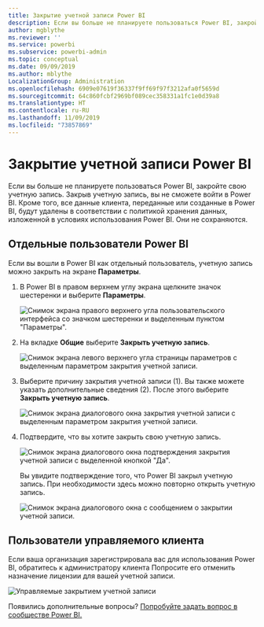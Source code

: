 ```yaml
---
title: Закрытие учетной записи Power BI
description: Если вы больше не планируете пользоваться Power BI, закройте свою учетную запись.
author: mgblythe
ms.reviewer: ''
ms.service: powerbi
ms.subservice: powerbi-admin
ms.topic: conceptual
ms.date: 09/09/2019
ms.author: mblythe
LocalizationGroup: Administration
ms.openlocfilehash: 6909e07619f36337f9ff69f97f3212afa0f5659d
ms.sourcegitcommit: 64c860fcbf2969bf089cec358331a1fc1e0d39a8
ms.translationtype: HT
ms.contentlocale: ru-RU
ms.lasthandoff: 11/09/2019
ms.locfileid: "73857869"
---
```

# <a name="close-your-power-bi-account"></a>Закрытие учетной записи Power BI

Если вы больше не планируете пользоваться Power BI, закройте свою учетную запись.  Закрыв учетную запись, вы не сможете войти в Power BI. Кроме того, все данные клиента, переданные или созданные в Power BI, будут удалены в соответствии с политикой хранения данных, изложенной в условиях использования Power BI. Они не сохраняются.

## <a name="individual-power-bi-users"></a>Отдельные пользователи Power BI

Если вы вошли в Power BI как отдельный пользователь, учетную запись можно закрыть на экране **Параметры**.

1. В Power BI в правом верхнем углу экрана щелкните значок шестеренки и выберите **Параметры**.

    ![Снимок экрана правого верхнего угла пользовательского интерфейса со значком шестеренки и выделенным пунктом "Параметры".](media/service-admin-closing-your-account/close-account-settings.png)

1. На вкладке **Общие** выберите **Закрыть учетную запись**.

    ![Снимок экрана левого верхнего угла страницы параметров с выделенным параметром закрытия учетной записи.](media/service-admin-closing-your-account/close-account-settings-2.png)

1. Выберите причину закрытия учетной записи (1). Вы также можете указать дополнительные сведения (2). После этого выберите **Закрыть учетную запись**.

    ![Снимок экрана диалогового окна закрытия учетной записи с выделенным параметром закрытия учетной записи.](media/service-admin-closing-your-account/close-account-settings-3.png)

1. Подтвердите, что вы хотите закрыть свою учетную запись.

    ![Снимок экрана диалогового окна подтверждения закрытия учетной записи с выделенной кнопкой "Да".](media/service-admin-closing-your-account/close-account-settings-4.png)

    Вы увидите подтверждение того, что Power BI закрыл учетную запись. При необходимости здесь можно повторно открыть учетную запись.

    ![Снимок экрана диалогового окна с сообщением о закрытии учетной записи.](media/service-admin-closing-your-account/close-account-settings-5.png)

## <a name="managed-tenant-users"></a>Пользователи управляемого клиента

Если ваша организация зарегистрировала вас для использования Power BI, обратитесь к администратору клиента Попросите его отменить назначение лицензии для вашей учетной записи.

![Управляемые закрытием учетной записи](media/service-admin-closing-your-account/close-account-managed.png)

Появились дополнительные вопросы? [Попробуйте задать вопрос в сообществе Power BI.](https://community.powerbi.com/)